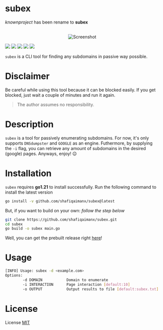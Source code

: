 # subex
_knownproject_ has been rename to **subex**

<p align="center">
    <br>
    <img alt="Screenshot" src="https://github.com/shafiqaimanx/subex/blob/main/img/subex-banner.png"/>
    <br>
</p>

<img src='https://img.shields.io/badge/MADE%20WITH-GO-teal?style=flat-square&logo=go'/> <img src='https://img.shields.io/badge/PLATFORM-LINUX-green?style=flat-square&logo=linux'/> <img 
src='https://img.shields.io/badge/PLATFORM-WINDOWS-blue?style=flat-square&logo=windows'/> <img src='https://img.shields.io/badge/PLATFORM-DARWIN-silver?style=flat-square&logo=apple'/> <img src='https://img.shields.io/badge/LICENSE-MIT-orange?style=flat-square&logo=creativecommons'/>

`subex` is a CLI tool for finding any subdomains in passive way possible.

# Disclaimer
Be careful while using this tool because it can be blocked easily. If you get blocked, just wait a couple of minutes and run it again. 
> The author assumes no responsibility.

# Description
`subex` is a tool for passively enumerating subdomains. For now, it's only supports `DNSdumpster` and `GOOGLE` as an engine. Futhermore, by supplying the `-i` flag, you can retrieve any amount of subdomains in the desired (google) pages. Anyways, enjoy! 😉

# Installation
`subex` requires **go1.21** to install successfully. Run the following command to install the latest version

```bash
go install -v github.com/shafiqaimanx/subex@latest
```

But, if you want to build on your own: _follow the step below_
```bash
git clone https://github.com/shafiqaimanx/subex.git
cd subex
go build -o subex main.go
```

Well, you can get the prebuilt release right [here](https://github.com/shafiqaimanx/subEX/releases/tag/v0.2.0)!

# Usage
```bash
[INFO] Usage: subex -d <example.com>
Options:
        -d DOMAIN           Domain to enumerate
        -i INTERACTION      Page interaction [default:10]
        -o OUTPUT           Output results to file [default:subex.txt]
```


# License
License [MIT](https://raw.githubusercontent.com/Doct3rJohn/subEX/main/LICENSE)
